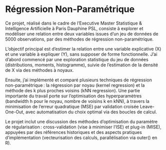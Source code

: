# Régression Non-Paramétrique

Ce projet, réalisé dans le cadre de l’Executive Master Statistique & Intelligence Artificielle à Paris Dauphine PSL, consiste à explorer et modéliser une relation entre deux variables issues d’un jeu de données de 5000 observations, par des méthodes de régression non-paramétrique.

L’objectif principal est d’estimer la relation entre une variable explicative (X) et une variable à expliquer (Y), sans supposer de forme fonctionnelle. J’ai d’abord commencé par une exploration statistique du jeu de données (distributions, moments, histogramme), suivie de l’estimation de la densité de X via des méthodes à noyaux.

Ensuite, j’ai implémenté et comparé plusieurs techniques de régression non-paramétrique : la régression par noyau (kernel regression) et la méthode des k plus proches voisins (kNN regression). Une partie importante du travail porte sur l’optimisation des hyperparamètres (bandwidth h pour le noyau, nombre de voisins k en kNN), à travers la minimisation de l’erreur quadratique (MSE) par validation croisée Leave-One-Out, avec automatisation du choix optimal via des boucles de calcul.

Le projet inclut une discussion des méthodes d’optimisation du paramètre de régularisation : cross-validation (vise à minimiser l’ISE) et plug-in (MISE), appuyées par des références historiques et des aspects pratiques d’implémentation (vecteurisation des calculs, parallélisation via outer() en R).


